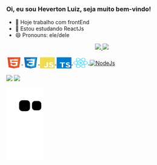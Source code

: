 ### Oi, eu sou Heverton Luiz, seja muito bem-vindo!

- 🔭 Hoje trabalho com frontEnd
- 🌱 Estou estudando ReactJs
- 😄 Pronouns: ele/dele

<div align="center">
  <a href="https://github.com/HevertonL">
  <img height="170em" src="https://github-readme-stats.vercel.app/api?username=HevertonL&icon_color=F8ECD1&text_color=F8ECD1&title_color=F8ECD1&bg_color=DEG,00917C,083358&border_radius=50%&show_icons=true&include_all_commits=true&count_private=true"/>
  <img height="170em" src="https://github-readme-stats.vercel.app/api/top-langs/?username=HevertonL&layout=compact&langs_count=7&text_color=F8ECD1&title_color=F8ECD1&border_radius=2em&bg_color=DEG,00917C,083358"/>
</div>

<div style="display: inline_block"><br>
  <img align="center" alt="HTML" height="30" width="40" src="https://raw.githubusercontent.com/devicons/devicon/master/icons/html5/html5-original.svg">
  <img align="center" alt="CSS" height="30" width="40" src="https://raw.githubusercontent.com/devicons/devicon/master/icons/css3/css3-original.svg">
  <img align="center" alt="Js" height="30" width="40" src="https://raw.githubusercontent.com/devicons/devicon/master/icons/javascript/javascript-plain.svg">
  <img align="center" alt="Ts" height="30" width="40" src="https://raw.githubusercontent.com/devicons/devicon/master/icons/typescript/typescript-plain.svg">
  <img align="center" alt="React" height="30" width="40" src="https://raw.githubusercontent.com/devicons/devicon/master/icons/react/react-original.svg">
  <img align="center" alt="NodeJs" height="30" width="40"src="https://cdn.jsdelivr.net/gh/devicons/devicon/icons/nodejs/nodejs-original.svg" />
          
</div>
 </br>
  <div> 
  <a href = "mailto:hevertonluizs@gmail.com"><img src="https://img.shields.io/badge/-Gmail-%23333?style=for-the-badge&logo=gmail&logoColor=white" target="_blank"></a>
  <a href="https://www.linkedin.com/in/heverton-luiz-santos/" target="_blank"><img src="https://img.shields.io/badge/-LinkedIn-%230077B5?style=for-the-badge&logo=linkedin&logoColor=white" target="_blank"></a>
  
   ![Snake animation](https://github.com/HevertonL/HevertonL/blob/output/github-contribution-grid-snake.svg)
  
  </div>
